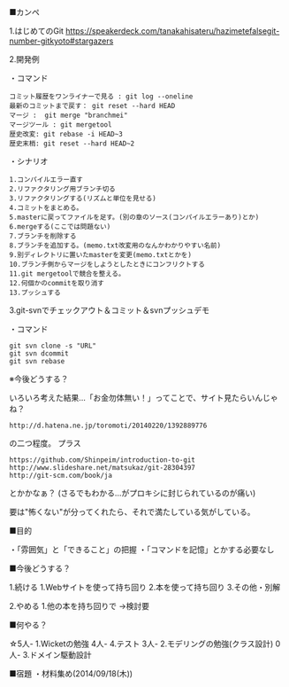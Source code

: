 ﻿■カンペ

1.はじめてのGit
	https://speakerdeck.com/tanakahisateru/hazimetefalsegit-number-gitkyoto#stargazers

2.開発例

・コマンド

	コミット履歴をワンライナーで見る : git log --oneline
	最新のコミットまで戻す： git reset --hard HEAD
	マージ :  git merge "branchmei"
	マージツール : git mergetool
	歴史改変: git rebase -i HEAD~3
	歴史末梢: git reset --hard HEAD~2

・シナリオ

	1.コンパイルエラー直す
	2.リファクタリング用ブランチ切る
	3.リファクタリングする(リズムと単位を見せる)
	4.コミットをまとめる。
	5.masterに戻ってファイルを足す。(別の章のソース(コンパイルエラーあり)とか)
	6.mergeする(ここでは問題ない)
	7.ブランチを削除する
	8.ブランチを追加する。(memo.txt改変用のなんかわかりやすい名前)
	9.別ディレクトリに置いたmasterを変更(memo.txtとかを)
	10.ブランチ側からマージをしようとしたときにコンフリクトする
	11.git mergetoolで競合を整える。
	12.何個かのcommitを取り消す
	13.プッシュする

3.git-svnでチェックアウト＆コミット＆svnプッシュデモ

・コマンド

	git svn clone -s "URL"
	git svn dcommit
	git svn rebase


※今後どうする？

いろいろ考えた結果…「お金勿体無い！」ってことで、サイト見たらいんじゃね？

    http://d.hatena.ne.jp/toromoti/20140220/1392889776

の二つ程度。
プラス

    https://github.com/Shinpeim/introduction-to-git
    http://www.slideshare.net/matsukaz/git-28304397
    http://git-scm.com/book/ja

とかかなぁ？ (さるでもわかる…がプロキシに封じられているのが痛い)

要は"怖くない"が分ってくれたら、それで満たしている気がしている。

■目的

・「雰囲気」と「できること」の把握
  ・「コマンドを記憶」とかする必要なし

■今後どうする？

1.続ける
  1.Webサイトを使って持ち回り
  2.本を使って持ち回り
  3.その他・別解

2.やめる
  1.他の本を持ち回りで
   ->検討要

■何やる？

  ☆5人- 1.Wicketの勉強
  4人- 4.テスト
  3人- 2.モデリングの勉強(クラス設計)
  0人- 3.ドメイン駆動設計

■宿題
  ・材料集め(2014/09/18(木))
